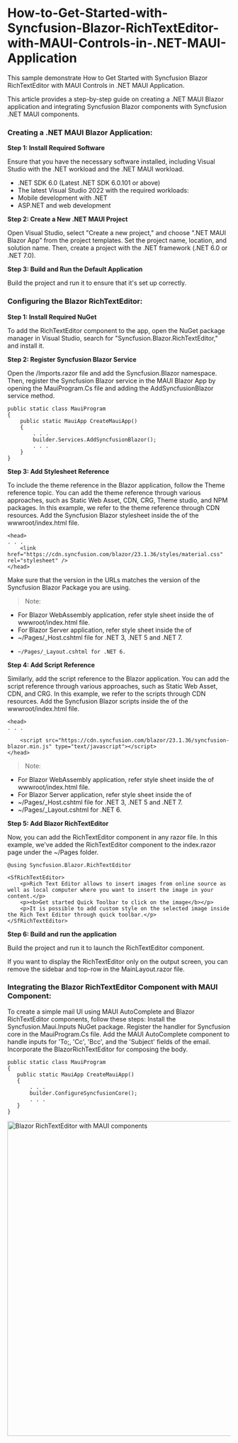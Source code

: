 # How-to-Get-Started-with-Syncfusion-Blazor-RichTextEditor-with-MAUI-Controls-in-.NET-MAUI-Application
This sample demonstrate How to Get Started with Syncfusion Blazor RichTextEditor with MAUI Controls in .NET MAUI Application.

This article provides a step-by-step guide on creating a .NET MAUI Blazor application and integrating Syncfusion Blazor components with Syncfusion .NET MAUI components.
### Creating a .NET MAUI Blazor Application: ###
**Step 1: Install Required Software**

 Ensure that you have the necessary software installed, including Visual Studio with the .NET workload and the .NET MAUI workload.
 
*	.NET SDK 6.0 (Latest .NET SDK 6.0.101 or above)
*	The latest Visual Studio 2022 with the required workloads:
*	Mobile development with .NET
*	ASP.NET and web development

**Step 2: Create a New .NET MAUI Project**

 Open Visual Studio, select "Create a new project," and choose ".NET MAUI Blazor App” from the project templates. Set the project name, location, and solution name. Then, create a project with the .NET framework (.NET 6.0 or .NET 7.0).

**Step 3: Build and Run the Default Application**

 Build the project and run it to ensure that it's set up correctly.

### Configuring the Blazor RichTextEditor: ###
**Step 1: Install Required NuGet**

To add the RichTextEditor component to the app, open the NuGet package manager in Visual Studio, search for "Syncfusion.Blazor.RichTextEditor," and install it.

**Step 2: Register Syncfusion Blazor Service**

Open the /Imports.razor file and add the Syncfusion.Blazor namespace. Then, register the Syncfusion Blazor service in the MAUI Blazor App by opening the MauiProgram.Cs file and adding the AddSyncfusionBlazor service method.

```
public static class MauiProgram
{
    public static MauiApp CreateMauiApp()
    {
        . . .
        builder.Services.AddSyncfusionBlazor();
        . . .
    }
}
```

**Step 3: Add Stylesheet Reference**

To include the theme reference in the Blazor application, follow the Theme reference topic. You can add the theme reference through various approaches, such as Static Web Asset, CDN, CRG, Theme studio, and NPM packages. In this example, we refer to the theme reference through CDN resources. Add the Syncfusion Blazor stylesheet inside the <head> of the wwwroot/index.html file.

```
<head>
. . .
    <link href="https://cdn.syncfusion.com/blazor/23.1.36/styles/material.css" rel="stylesheet" />
</head>
```

Make sure that the version in the URLs matches the version of the Syncfusion Blazor Package you are using.

>Note: 
*	For Blazor WebAssembly application, refer style sheet inside the <head> of wwwroot/index.html file.
*	For Blazor Server application, refer style sheet inside the <head> of
   * ~/Pages/_Host.cshtml file for .NET 3, .NET 5 and .NET 7.
   *	 ~/Pages/_Layout.cshtml for .NET 6.

**Step 4: Add Script Reference**

Similarly, add the script reference to the Blazor application. You can add the script reference through various approaches, such as Static Web Asset, CDN, and CRG. In this example, we refer to the scripts through CDN resources. Add the Syncfusion Blazor scripts inside the <head> of the wwwroot/index.html file.

```
<head>
. . .

    <script src="https://cdn.syncfusion.com/blazor/23.1.36/syncfusion-blazor.min.js" type="text/javascript"></script>
</head>
```

>Note: 
*	For Blazor WebAssembly application, refer style sheet inside the <head> of wwwroot/index.html file.
*	For Blazor Server application, refer style sheet inside the <head> of
  *	~/Pages/_Host.cshtml file for .NET 3, .NET 5 and .NET 7.
  *	~/Pages/_Layout.cshtml for .NET 6.

**Step 5: Add Blazor RichTextEditor**

Now, you can add the RichTextEditor component in any razor file. In this example, we've added the RichTextEditor component to the index.razor page under the ~/Pages folder.

```
@using Syncfusion.Blazor.RichTextEditor

<SfRichTextEditor>
    <p>Rich Text Editor allows to insert images from online source as well as local computer where you want to insert the image in your content.</p>
    <p><b>Get started Quick Toolbar to click on the image</b></p>
    <p>It is possible to add custom style on the selected image inside the Rich Text Editor through quick toolbar.</p>
</SfRichTextEditor>

```

**Step 6: Build and run the application**


Build the project and run it to launch the RichTextEditor component.

If you want to display the RichTextEditor only on the output screen, you can remove the sidebar and top-row in the MainLayout.razor file.

### Integrating the Blazor RichTextEditor Component with MAUI Component: ###
To create a simple mail UI using MAUI AutoComplete and Blazor RichTextEditor components, follow these steps:
Install the Syncfusion.Maui.Inputs NuGet package.
Register the handler for Syncfusion core in the MauiProgram.Cs file.
Add the MAUI AutoComplete component to handle inputs for 'To;, 'Cc', 'Bcc', and the 'Subject' fields of the email.
Incorporate the BlazorRichTextEditor for composing the body.

```
public static class MauiProgram
{
   public static MauiApp CreateMauiApp()
   {
       . . .
       builder.ConfigureSyncfusionCore();
       . . .
   }
}
```

<img width="711" alt="Blazor RichTextEditor with MAUI components" src="https://github.com/SyncfusionExamples/How-to-Get-Started-with-Syncfusion-Blazor-RichTextEditor-with-MAUI-Controls-in-.NET-MAUI-Application/assets/61832185/88cf7f4e-183f-46b5-a457-8fc899baa78c">
